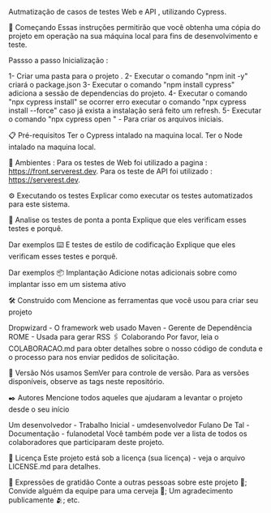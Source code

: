 
Autmatização de casos de testes Web e API , utilizando Cypress.

🚀 Começando
Essas instruções permitirão que você obtenha uma cópia do projeto em operação na sua máquina local para fins de desenvolvimento e teste.

Passso a passo Inicialização : 

1- Criar uma pasta para o projeto .
2- Executar o comando "npm init -y" criará o package.json
3- Executar o comando "npm install cypress" adiciona  a sessão de dependencias do projeto.
4- Executar o comando "npx cypress install" se ocorrer erro executar o comando "npx cypress install --force" caso já exista a instalação será feito um refresh.
5- Executar o comando "npx cypress open " - Para criar os arquivos iniciais.

📋 Pré-requisitos
Ter o Cypress intalado na maquina local.
Ter o Node  intalado na maquina local.


🔧 Ambientes : 
Para os testes de Web foi utilizado a pagina : https://front.serverest.dev.
Para os teste de API foi utilizado : https://serverest.dev.


⚙️ Executando os testes
Explicar como executar os testes automatizados para este sistema.

🔩 Analise os testes de ponta a ponta
Explique que eles verificam esses testes e porquê.

Dar exemplos
⌨️ E testes de estilo de codificação
Explique que eles verificam esses testes e porquê.

Dar exemplos
📦 Implantação
Adicione notas adicionais sobre como implantar isso em um sistema ativo

🛠️ Construído com
Mencione as ferramentas que você usou para criar seu projeto

Dropwizard - O framework web usado
Maven - Gerente de Dependência
ROME - Usada para gerar RSS
🖇️ Colaborando
Por favor, leia o COLABORACAO.md para obter detalhes sobre o nosso código de conduta e o processo para nos enviar pedidos de solicitação.

📌 Versão
Nós usamos SemVer para controle de versão. Para as versões disponíveis, observe as tags neste repositório.

✒️ Autores
Mencione todos aqueles que ajudaram a levantar o projeto desde o seu início

Um desenvolvedor - Trabalho Inicial - umdesenvolvedor
Fulano De Tal - Documentação - fulanodetal
Você também pode ver a lista de todos os colaboradores que participaram deste projeto.

📄 Licença
Este projeto está sob a licença (sua licença) - veja o arquivo LICENSE.md para detalhes.

🎁 Expressões de gratidão
Conte a outras pessoas sobre este projeto 📢;
Convide alguém da equipe para uma cerveja 🍺;
Um agradecimento publicamente 🫂;
etc.
